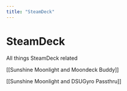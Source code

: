 ```yaml
---
title: "SteamDeck"
---
```


# SteamDeck
All things SteamDeck related

[[Sunshine Moonlight and Moondeck Buddy]]

[[Sunshine Moonlight and DSUGyro Passthru]]
